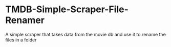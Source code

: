 # TMDB-Simple-Scraper-File-Renamer
A simple scraper that takes data from the movie db and use it to rename the files in a folder
